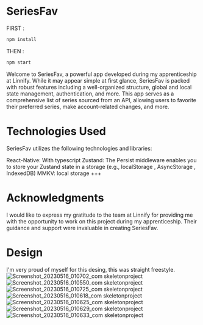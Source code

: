 # SeriesFav

FIRST :
```bash
npm install
```

THEN :

```bash
npm start
```

Welcome to SeriesFav, a powerful app developed during my apprenticeship at Linnify. While it may appear simple at first glance, SeriesFav is packed with robust features including a well-organized structure, global and local state management, authentication, and more. This app serves as a comprehensive list of series sourced from an API, allowing users to favorite their preferred series, make account-related changes, and more.

# Technologies Used
SeriesFav utilizes the following technologies and libraries:

React-Native: With typescript
Zustand: The Persist middleware enables you to store your Zustand state in a storage (e.g., localStorage , AsyncStorage , IndexedDB)
MMKV: local storage
+++

# Acknowledgments
I would like to express my gratitude to the team at Linnify for providing me with the opportunity to work on this project during my apprenticeship. Their guidance and support were invaluable in creating SeriesFav.

# Design
I'm very proud of myself for this desing, this was straight freestyle.
![Screenshot_20230516_010702_com skeletonproject](https://github.com/filipcsibi/seriesfav/assets/117035025/af57e369-b0d0-42ea-84a0-7e1135a85aec)
![Screenshot_20230516_010550_com skeletonproject](https://github.com/filipcsibi/seriesfav/assets/117035025/820f5f40-834b-42ca-a6e1-b956ff38388d)
![Screenshot_20230516_010725_com skeletonproject](https://github.com/filipcsibi/seriesfav/assets/117035025/7d9a5a02-5e8e-448c-a779-bed80ce7e16e)
![Screenshot_20230516_010618_com skeletonproject](https://github.com/filipcsibi/seriesfav/assets/117035025/dd32aa90-0cdd-48db-adcb-dbcc3078fdf2)
![Screenshot_20230516_010625_com skeletonproject](https://github.com/filipcsibi/seriesfav/assets/117035025/81b10dd6-41eb-4512-b217-0c9711ac8a9a)
![Screenshot_20230516_010629_com skeletonproject](https://github.com/filipcsibi/seriesfav/assets/117035025/4c4a45bf-5cbc-4c28-87a1-dc2230b37dea)
![Screenshot_20230516_010633_com skeletonproject](https://github.com/filipcsibi/seriesfav/assets/117035025/f42f6112-e75d-45fa-8d0a-522b5a810439)
